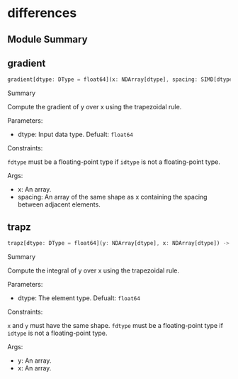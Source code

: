 



# differences

##  Module Summary
  

## gradient


```rust
gradient[dtype: DType = float64](x: NDArray[dtype], spacing: SIMD[dtype, 1]) -> NDArray[dtype]
```  
Summary  
  
Compute the gradient of y over x using the trapezoidal rule.  
  
Parameters:  

- dtype: Input data type. Defualt: `float64`
  
Constraints:

`fdtype` must be a floating-point type if `idtype` is not a floating-point type.  
  
Args:  

- x: An array.
- spacing: An array of the same shape as x containing the spacing between adjacent elements.

## trapz


```rust
trapz[dtype: DType = float64](y: NDArray[dtype], x: NDArray[dtype]) -> SIMD[dtype, 1]
```  
Summary  
  
Compute the integral of y over x using the trapezoidal rule.  
  
Parameters:  

- dtype: The element type. Defualt: `float64`
  
Constraints:

`x` and `y` must have the same shape. `fdtype` must be a floating-point type if `idtype` is not a floating-point type.  
  
Args:  

- y: An array.
- x: An array.
